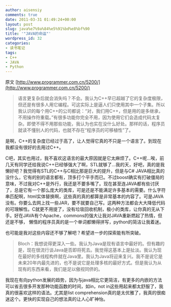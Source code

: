 ```yaml
---
author: aisensiy
comments: true
date: 2011-03-31 01:49:24+00:00
layout: post
slug: java%e7%9a%84%e5%91%bd%e8%bf%90
title: '"JAVA的命运"'
wordpress_id: 32
categories:
- 读书笔记
tags:
- C++
- JAVA
- Python
---
```


原文 [http://www.programmer.com.cn/5200/](http://www.programmer.com.cn/5200/)


> 语言更复杂后就会消失吗？不会。我认为C++早已超越了它的复杂度极限，但还是有很多人用它编程。可这实际上是逼人们只使用其中一个子集。所以我认识的每个用C++的公司都说：“对，我们用C++，但是用的是多继承，不用操作符重载。”有很多功能你完全不用，因为使用它们会造成代码太复杂。即使不得不用那些功能，我认为也实在没什么好处。那样的话，程序员就读不懂别人的代码，也就不存在“程序员的可移植性”了。


是啊，C++的复杂度已经过于高了，让人觉得它真的不只是一个语言了。到现在我都没有很好的去用过C++。


C吧，其实也用过，我不喜欢这语言的最大原因就是它太麻烦了。C++呢...唉，前几天有同学还给我说C++已经够强大了啊，STL就够了...我的天，好吧，真的是我懒好吧？我觉得有STL的C++与C相比那是巨大的提升，但是与C# JAVA相比真的没什么，它有的别的语言都有，顶多打个平手而已。不过boost确实有打破僵局的意味，不过我对C++是外行，我还是不要多嘴了。现在甚至连JAVA都有些讨厌了，总是它有一个那么庞大的类库，可是还是不能满足许多基本的需要。什么字符串匹配啊，html实体替换啊，这些真的真的都算是非常基本的内容了。可是JAVA没有。你要么去网上找一些JAR，要不就要自己写。这两种方法都会大大降低代码的可理解性。C就更不用提了，没有垃圾回收机制，极小的类库，让你真的无从下手。好在JAVA有个Apache，commons的强大让我对JAVA重新燃起了热情，但还是不够， 懒惰的程序员真的是一个单词都懒得拼写，python的简洁让我着迷。

也可能是我对这些内容还不够了解吧？希望进一步的探索能有所突破。

> Bloch：我想说得更深入一些。我认为Java是现有语言中最好的。但有趣的是，现在很流行谈Java是否即将死去。我觉得这基本上是扯淡。我认为现在最好的多线程构件就在Java里。我认为Java将迎来复兴。我不是说它是未来20年内最先进的，也不是说它是处理多核的最好方式。但是我认为从现有的东西来看，我们是足以傲视同侪的。

我现在有向python发展的趋势，因为与java相比它更简洁，有更多的内嵌的方法可以省去很多开发那种功能函数的时间，如in，not in这些用起来都太舒服了，我真的很喜欢这样的语法。尤其是list comprehension真的是太优雅了，我真的很痴迷这个。更快的实现自己的想法真的让人心旷神怡。



